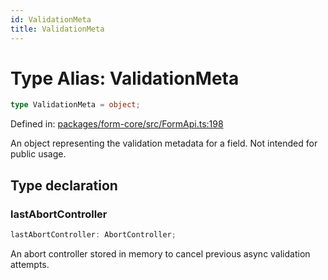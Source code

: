 ```yaml
---
id: ValidationMeta
title: ValidationMeta
---
```


# Type Alias: ValidationMeta

```ts
type ValidationMeta = object;
```

Defined in: [packages/form-core/src/FormApi.ts:198](https://github.com/TanStack/form/blob/main/packages/form-core/src/FormApi.ts#L198)

An object representing the validation metadata for a field. Not intended for public usage.

## Type declaration

### lastAbortController

```ts
lastAbortController: AbortController;
```

An abort controller stored in memory to cancel previous async validation attempts.
